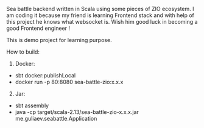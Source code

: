 Sea battle backend written in Scala using some pieces of ZIO ecosystem. 
I am coding it because my friend is learning Frontend stack and with help of this project he knows what websocket is.
Wish him good luck in becoming a good Frontend engineer !

This is demo project for learning purpose.

How to build: 
1. Docker:
- sbt docker:publishLocal
- docker run -p 80:8080 sea-battle-zio:x.x.x

2. Jar:
- sbt assembly
- java -cp target/scala-2.13/sea-battle-zio-x.x.x.jar me.guliaev.seabattle.Application